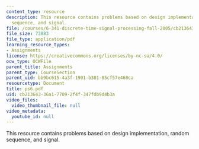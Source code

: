 ```yaml
---
content_type: resource
description: This resource contains problems based on design implementation, random
  sequence, and signal.
file: /courses/6-341-discrete-time-signal-processing-fall-2005/cb21364336a177092f4f347fdb9d4b3a_ps6.pdf
file_size: 73883
file_type: application/pdf
learning_resource_types:
- Assignments
license: https://creativecommons.org/licenses/by-nc-sa/4.0/
ocw_type: OCWFile
parent_title: Assignments
parent_type: CourseSection
parent_uid: bb9bc615-4a3f-1901-b301-05cf57e460ca
resourcetype: Document
title: ps6.pdf
uid: cb213643-36a1-7709-2f4f-347fdb9d4b3a
video_files:
  video_thumbnail_file: null
video_metadata:
  youtube_id: null
---
```

This resource contains problems based on design implementation, random sequence, and signal.